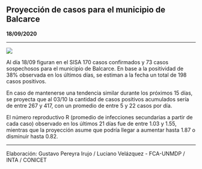 ## Proyección de casos para el municipio de Balcarce

**18/09/2020**

---
![](proyección_balcarce.png?raw=true)

Al día 18/09 figuran en el SISA 170 casos confirmados y 73 casos sospechosos para el municipio de Balcarce. En base a la positividad de 38% observada en los últimos días, se estiman a la fecha un total de 198 casos positivos.

En caso de mantenerse una tendencia similar durante los próximos 15 días, se proyecta que al 03/10 la cantidad de casos positivos acumulados sería de entre 267 y 417, con un promedio de entre 5 y 22 casos por día.

El número reproductivo R (promedio de infecciones secundarias a partir de cada caso) observado en los últimos 21 días fue de entre 1.03 y 1.55, mientras que la proyección asume que podría llegar a aumentar hasta 1.87 o disminuir hasta 0.82. 

---

Elaboración: Gustavo Pereyra Irujo / Luciano Velázquez - FCA-UNMDP / INTA / CONICET

